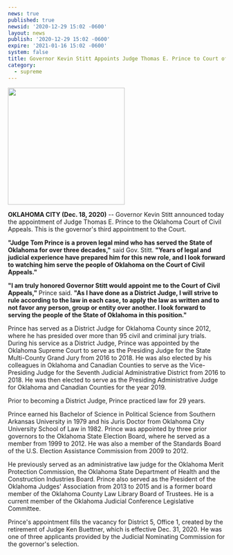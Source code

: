 ```yaml
---
news: true
published: true
newsid: '2020-12-29 15:02 -0600'
layout: news
publish: '2020-12-29 15:02 -0600'
expire: '2021-01-16 15:02 -0600'
system: false
title: Governor Kevin Stitt Appoints Judge Thomas E. Prince to Court of Civil Appeals
category:
  - supreme
---
```

<img src="https://www.oscn.net/images/news/ThomasEPrince.jpg" alt="" width="270px" align="center" />

**OKLAHOMA CITY (Dec. 18, 2020)** -- Governor Kevin Stitt announced today the appointment of Judge Thomas E. Prince to the Oklahoma Court of Civil Appeals. This is the governor's third appointment to the Court.  

**"Judge Tom Prince is a proven legal mind who has served the State of Oklahoma for over three decades,"** said Gov. Stitt. **"Years of legal and judicial experience have prepared him for this new role, and I look forward to watching him serve the people of Oklahoma on the Court of Civil Appeals."**  

**"I am truly honored Governor Stitt would appoint me to the Court of Civil Appeals,"** Prince said. **"As I have done as a District Judge, I will strive to rule according to the law in each case, to apply the law as written and to not favor any person, group or entity over another. I look forward to serving the people of the State of Oklahoma in this position."**  

Prince has served as a District Judge for Oklahoma County since 2012, where he has presided over more than 95 civil and criminal jury trials. During his service as a District Judge, Prince was appointed by the Oklahoma Supreme Court to serve as the Presiding Judge for the State Multi-County Grand Jury from 2016 to 2018. He was also elected by his colleagues in Oklahoma and Canadian Counties to serve as the Vice-Presiding Judge for the Seventh Judicial Administrative District from 2016 to 2018. He was then elected to serve as the Presiding Administrative Judge for Oklahoma and Canadian Counties for the year 2019.   

Prior to becoming a District Judge, Prince practiced law for 29 years.    

Prince earned his Bachelor of Science in Political Science from Southern Arkansas University in 1979 and his Juris Doctor from Oklahoma City University School of Law in 1982. Prince was appointed by three prior governors to the Oklahoma State Election Board, where he served as a member from 1999 to 2012. He was also a member of the Standards Board of the U.S. Election Assistance Commission from 2009 to 2012.  

He previously served as an administrative law judge for the Oklahoma Merit Protection Commission, the Oklahoma State Department of Health and the Construction Industries Board. Prince also served as the President of the Oklahoma Judges' Association from 2013 to 2015 and is a former board member of the Oklahoma County Law Library Board of Trustees. He is a current member of the Oklahoma Judicial Conference Legislative Committee.   

Prince's appointment fills the vacancy for District 5, Office 1, created by the retirement of Judge Ken Buettner, which is effective Dec. 31, 2020. He was one of three applicants provided by the Judicial Nominating Commission for the governor's selection. 
